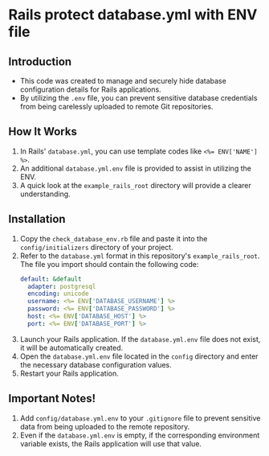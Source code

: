 # Rails protect database.yml with ENV file

## Introduction
- This code was created to manage and securely hide database configuration details for Rails applications.
- By utilizing the `.env` file, you can prevent sensitive database credentials from being carelessly uploaded to remote Git repositories.

## How It Works
1. In Rails' `database.yml`, you can use template codes like `<%= ENV['NAME'] %>`.
2. An additional `database.yml.env` file is provided to assist in utilizing the ENV.
3. A quick look at the `example_rails_root` directory will provide a clearer understanding.

## Installation

1. Copy the `check_database_env.rb` file and paste it into the `config/initializers` directory of your project.
2. Refer to the `database.yml` format in this repository's `example_rails_root`. The file you import should contain the following code:
   ```yml
   default: &default
     adapter: postgresql
     encoding: unicode
     username: <%= ENV['DATABASE_USERNAME'] %>
     password: <%= ENV['DATABASE_PASSWORD'] %>
     host: <%= ENV['DATABASE_HOST'] %>
     port: <%= ENV['DATABASE_PORT'] %>
   ```
3. Launch your Rails application. If the `database.yml.env` file does not exist, it will be automatically created.
4. Open the `database.yml.env` file located in the `config` directory and enter the necessary database configuration values.
5. Restart your Rails application.

## Important Notes!
1. Add `config/database.yml.env` to your `.gitignore` file to prevent sensitive data from being uploaded to the remote repository.
2. Even if the `database.yml.env` is empty, if the corresponding environment variable exists, the Rails application will use that value.
